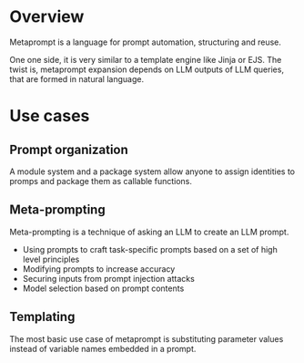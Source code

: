# Overview

Metaprompt is a language for prompt automation, structuring and reuse.

One one side, it is very similar to a template engine like Jinja or EJS. The twist is, metaprompt expansion depends on LLM outputs of LLM queries, that are formed in natural language.

# Use cases

## Prompt organization

A module system and a package system allow anyone to assign identities to promps and package them as callable functions.

## Meta-prompting

Meta-prompting is a technique of asking an LLM to create an LLM prompt.

- Using prompts to craft task-specific prompts based on a set of high level principles
- Modifying prompts to increase accuracy
- Securing inputs from prompt injection attacks
- Model selection based on prompt contents

## Templating

The most basic use case of metaprompt is substituting parameter values instead of variable names embedded in a prompt.
